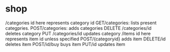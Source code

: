 # shop
/categories 
id here represents category id
GET/categories: lists present categpries.
POST/categories: adds categories
DELETE /categories/id deletes category
PUT /categories/id updates category
/items
id here represents item id unless specified 
POST/{categoryid} adds item
DELETE/id deletes item
POST/id/buy buys item
PUT/id updates item


